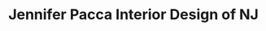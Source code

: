 ---
title: "Jennifer Pacca Interior Design of NJ"
url: /wyckoff/jennifer-pacca-interior-design-of-nj/
shop: interior decoration
---